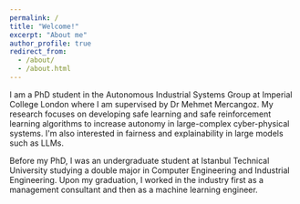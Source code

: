 ```yaml
---
permalink: /
title: "Welcome!"
excerpt: "About me"
author_profile: true
redirect_from: 
  - /about/
  - /about.html
---
```


I am a PhD student in the Autonomous Industrial Systems Group at Imperial College London where I am supervised by Dr Mehmet Mercangoz. My research focuses on developing safe learning and safe reinforcement learning algorithms to increase autonomy in large-complex cyber-physical systems. I'm also interested in fairness and explainability in large models such as LLMs.

Before my PhD, I was an undergraduate student at Istanbul Technical University studying a double major in Computer Engineering and Industrial Engineering. Upon my graduation, I worked in the industry first as a management consultant and then as a machine learning engineer.